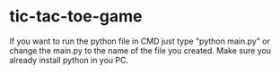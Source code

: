# tic-tac-toe-game
If you want to run the python file in CMD just type "python main.py" or change the main.py to the name of the file you created. Make sure you already install python in you PC.
